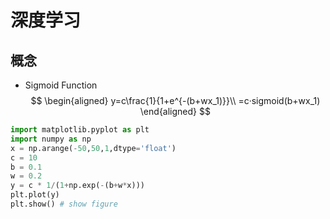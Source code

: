 # 深度学习
## 概念
- Sigmoid Function
$$
\begin{aligned}
y=c\frac{1}{1+e^{-(b+wx_1)}}\\
=c·sigmoid(b+wx_1)    
\end{aligned}
$$

```python {cmd=true matplotlib=true}
import matplotlib.pyplot as plt
import numpy as np
x = np.arange(-50,50,1,dtype='float')
c = 10
b = 0.1
w = 0.2
y = c * 1/(1+np.exp(-(b+w*x)))
plt.plot(y)
plt.show() # show figure
```
